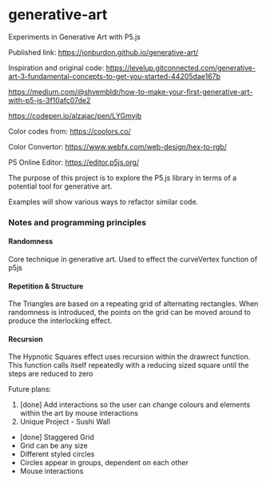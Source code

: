 # generative-art
Experiments in Generative Art with P5.js

Published link: https://jonburdon.github.io/generative-art/

Inspiration and original code:
https://levelup.gitconnected.com/generative-art-3-fundamental-concepts-to-get-you-started-44205dae167b

https://medium.com/@shvembldr/how-to-make-your-first-generative-art-with-p5-js-3f10afc07de2

https://codepen.io/alzajac/pen/LYGmyjb

Color codes from: https://coolors.co/

Color Convertor: https://www.webfx.com/web-design/hex-to-rgb/

P5 Online Editor: https://editor.p5js.org/

The purpose of this project is to explore the P5.js library in terms of a potential tool for generative art.

Examples will show various ways to refactor similar code.

### Notes and programming principles

#### Randomness
Core technique in generative art. Used to effect the curveVertex function of p5js

#### Repetition & Structure
The Triangles are based on a repeating grid of alternating rectangles. When randomness is introduced, the points on the grid can be moved around to produce the interlocking effect.

#### Recursion
The Hypnotic Squares effect uses recursion within the drawrect function. This function calls itself repeatedly with a reducing sized square until the steps are reduced to zero

Future plans:
1. [done] Add interactions so the user can change colours and elements within the art by mouse interactions
2. Unique Project - Sushi Wall
* [done] Staggered Grid
* Grid can be any size
* Different styled circles
* Circles appear in groups, dependent on each other
* Mouse interactions
